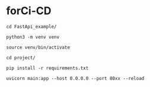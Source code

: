 # forCi-CD

```cd FastApi_example/```

```python3 -m venv venv```

```source venv/bin/activate```

```cd project/```

```pip install -r requirements.txt```

```uvicorn main:app --host 0.0.0.0 --port 80xx --reload```
